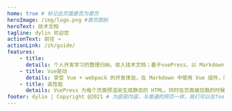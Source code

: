 ```yaml
---
home: true # 标记此页面是否为首页
heroImage: /img/logo.png #首页图标
heroText: 技术文档
tagline: dylin 欢迎您
actionText: 前往 →
actionLink: /zh/guide/
features:
    - title:
      details: 个人开发学习的整理归纳，收入技术文档；基于vuePress，以 Markdown 为中心的项目结构。
    - title: Vue驱动
      details: 享受 Vue + webpack 的开发体验，在 Markdown 中使用 Vue 组件，同时可以使用 Vue 来开发自定义主题。
    - title: 高性能
      details: VuePress 为每个页面预渲染生成静态的 HTML，同时在页面被加载的时候，将作为 SPA 运行。
footer: dylin | Copyright @2021 # 为底部内容，与普通的网页一样，我们可以在footer里面写版权信息
---
```

